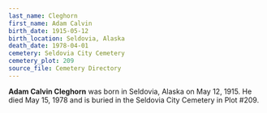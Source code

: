 ```yaml
---
last_name: Cleghorn
first_name: Adam Calvin
birth_date: 1915-05-12
birth_location: Seldovia, Alaska
death_date: 1978-04-01
cemetery: Seldovia City Cemetery
cemetery_plot: 209
source_file: Cemetery Directory
---
```

**Adam Calvin Cleghorn** was born in Seldovia, Alaska on May 12, 1915.  He died May 15, 1978 and is buried in the Seldovia City Cemetery in Plot #209.  
